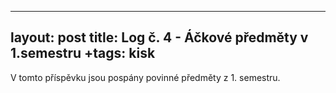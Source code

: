  ---
  layout: post
  title: Log č. 4 - Áčkové předměty v 1.semestru
 +tags: kisk
  ---
  
  V tomto příspěvku jsou pospány povinné předměty z 1. semestru.
